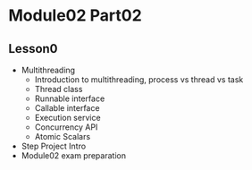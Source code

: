 # Module02 Part02

## Lesson0

- Multithreading
    - Introduction to multithreading, process vs thread vs task
    - Thread class
    - Runnable interface
    - Callable interface
    - Execution service
    - Concurrency API
    - Atomic Scalars
- Step Project Intro
- Module02 exam preparation
